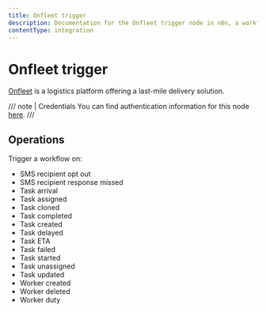 ```yaml
---
title: Onfleet trigger
description: Documentation for the Onfleet trigger node in n8n, a workflow automation platform. Includes details of operations and configuration, and links to examples and credentials information.
contentType: integration
---
```


# Onfleet trigger

[Onfleet](https://onfleet.com/) is a logistics platform offering a last-mile delivery solution.

/// note | Credentials
You can find authentication information for this node [here](/integrations/builtin/credentials/onfleet/).
///

## Operations

Trigger a workflow on:

* SMS recipient opt out
* SMS recipient response missed
* Task arrival
* Task assigned
* Task cloned
* Task completed
* Task created
* Task delayed
* Task ETA
* Task failed
* Task started
* Task unassigned
* Task updated
* Worker created
* Worker deleted
* Worker duty

